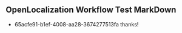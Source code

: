 ## OpenLocalization Workflow Test MarkDown
* 65acfe91-b1ef-4008-aa28-3674277513fa thanks!

<!--HONumber=Jul16_HO2-->


